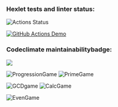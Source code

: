 ### Hexlet tests and linter status:
![Actions Status](https://github.com/Kapatbl4/java-project-lvl1/workflows/hexlet-check/badge.svg)

[![GitHub Actions Demo](https://github.com/Kapatbl4/java-project-lvl1/actions/workflows/github-actions-demo.yml/badge.svg)](https://github.com/Kapatbl4/java-project-lvl1/actions/workflows/github-actions-demo.yml)

### Codeclimate maintainabilitybadge:
<a href="https://codeclimate.com/github/codeclimate/codeclimate/maintainability"><img src="https://api.codeclimate.com/v1/badges/a99a88d28ad37a79dbf6/maintainability" /></a>

![ProgressionGame](https://user-images.githubusercontent.com/90971956/149149505-367d57df-2fc2-48ae-8285-2dcf4667325d.png)
![PrimeGame](https://user-images.githubusercontent.com/90971956/149149511-ff580b0d-38bf-4401-a05f-bf236716b64d.png)

![GCDgame](https://user-images.githubusercontent.com/90971956/149149489-9978415f-6c2a-40a3-bc87-2627d7a7ad4b.png)
![CalcGame](https://user-images.githubusercontent.com/90971956/150961309-c8abdaae-e4be-44bf-a6a1-d76d5ebdb5b6.png)

![EvenGame](https://user-images.githubusercontent.com/90971956/149149465-0ad9d4ed-4ebc-46e7-bd49-9873e9a16774.png)

